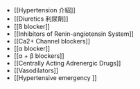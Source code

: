 - [[Hypertension 介紹]]
- [[Diuretics 利尿劑]]
- [[ß blocker]]
- [[Inhibitors of Renin-angiotensin System]]
- [[Ca2+ Channel blockers]]
- [[α blocker]]
- [[α + β blockers]] 
- [[Centrally Acting Adrenergic Drugs]]
- [[Vasodilators]]
- [[Hypertensive emergency ]]

